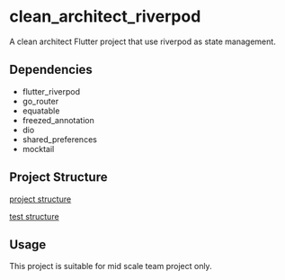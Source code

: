 # clean_architect_riverpod

A clean architect Flutter project that use riverpod as state management.

## Dependencies

* flutter_riverpod
* go_router
* equatable
* freezed_annotation
* dio
* shared_preferences
* mocktail

## Project Structure

[project structure](./folder_structure.md "project structure")

[test structure](./test_structure.md "test structure")

## Usage

This project is suitable for mid scale team project only.
